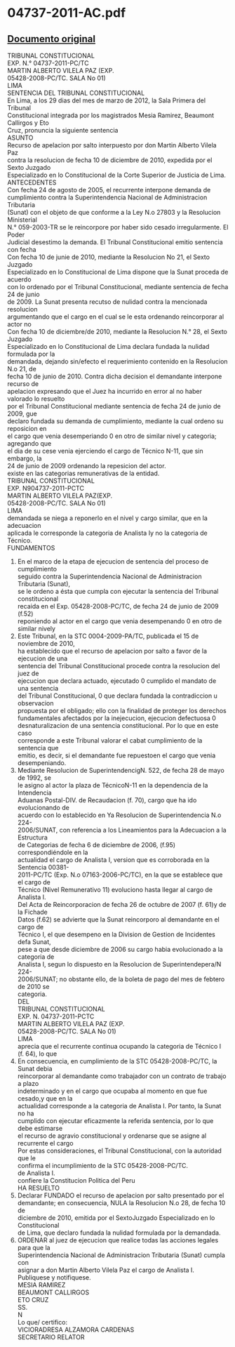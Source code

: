
04737-2011-AC.pdf
=================
  
[Documento original](https://tc.gob.pe/jurisprudencia/2012/04737-2011-AC.pdf)  
---  
TRIBUNAL CONSTITUCIONAL  
EXP. N.° 04737-2011-PC/TC  
MARTIN ALBERTO VILELA PAZ (EXP.  
05428-2008-PC/TC. SALA No 01)  
LIMA  
SENTENCIA DEL TRIBUNAL CONSTITUCIONAL  
En Lima, a los 29 dias del mes de marzo de 2012, la Sala Primera del Tribunal  
Constitucional integrada por los magistrados Mesia Ramirez, Beaumont Callirgos y Eto  
Cruz, pronuncia la siguiente sentencia  
ASUNTO  
Recurso de apelacion por salto interpuesto por don Martin Alberto Vilela Paz  
contra la resolucion de fecha 10 de diciembre de 2010, expedida por el Sexto Juzgado  
Especializado en lo Constitucional de la Corte Superior de Justicia de Lima.  
ANTECEDENTES  
Con fecha 24 de agosto de 2005, el recurrente interpone demanda de  
cumplimiento contra la Superintendencia Nacional de Administracion Tributaria  
(Sunat) con el objeto de que conforme a la Ley N.o 27803 y la Resolucion Ministerial  
N.° 059-2003-TR se le reincorpore por haber sido cesado irregularmente. El Poder  
Judicial desestimo la demanda. El Tribunal Constitucional emitio sentencia con fecha  
Con fecha 10 de junie de 2010, mediante la Resolucion No 21, el Sexto Juzgado  
Especializado en lo Constitucional de Lima dispone que la Sunat proceda de acuerdo  
con lo ordenado por el Tribunal Constitucional, mediante sentencia de fecha 24 de junio  
de 2009. La Sunat presenta recutso de nulidad contra la mencionada resolucion  
argumentando que el cargo en el cual se le esta ordenando reincorporar al actor no  
Con fecha 10 de diciembre/de 2010, mediante la Resolucion N.° 28, el Sexto Juzgado  
Especializado en lo Constitucional de Lima declara fundada la nulidad formulada por la  
demandada, dejando sin/efecto el requerimiento contenido en la Resolucion N.o 21, de  
fecha 10 de junio de 2010. Contra dicha decision el demandante interpone recurso de  
apelacion expresando que el Juez ha incurrido en error al no haber valorado lo resuelto  
por el Tribunal Constitucional mediante sentencia de fecha 24 de junio de 2009, gue  
declaro fundada su demanda de cumplimiento, mediante la cual ordeno su reposicion en  
el cargo que venia desemperiando 0 en otro de similar nivel y categoria; agregando que  
el dia de su cese venia ejerciendo el cargo de Técnico N-11, que sin embargo, la  
24 de junio de 2009 ordenando la repesicion del actor.  
existe en las categorias remunerativas de la entidad.  
TRIBUNAL CONSTITUCIONAL  
EXP. N904737-2011-PCTC  
MARTIN ALBERTO VILELA PAZ(EXP.  
05428-2008-PC/TC. SALA No 01)  
LIMA  
demandada se niega a reponerlo en el nivel y cargo similar, que en la adecuacion  
aplicada le corresponde la categoria de Analista Iy no la categoria de Técnico.  
FUNDAMENTOS  
1. En el marco de la etapa de ejecucion de sentencia del proceso de cumplimiento  
seguido contra la Superintendencia Nacional de Administracion Tributaria (Sunat),  
se le ordeno a ésta que cumpla con ejecutar la sentencia del Tribunal constitucional  
recaida en el Exp. 05428-2008-PC/TC, de fecha 24 de junio de 2009 (f.52)  
reponiendo al actor en el cargo que venia desempenando 0 en otro de similar nively  
2. Este Tribunal, en la STC 0004-2009-PA/TC, publicada el 15 de noviembre de 2010,  
ha establecido que el recurso de apelacion por salto a favor de la ejecucion de una  
sentencia del Tribunal Constitucional procede contra la resolucion del juez de  
ejecucion que declara actuado, ejecutado 0 cumplido el mandato de una sentencia  
del Tribunal Constitucional, 0 que declara fundada la contradiccion u observacion  
propuesta por el obligado; ello con la finalidad de proteger los derechos  
fundamentales afectados por la inejecucion, ejecucion defectuosa 0  
desnaturalizacion de una sentencia constitucional. Por lo que en este caso  
corresponde a este Tribunal valorar el cabat cumplimiento de la sentencia que  
emitio, es decir, si el demandante fue repuestoen el cargo que venia desempeniando.  
3. Mediante Resolucion de SuperintendencigN. 522, de fecha 28 de mayo de 1992, se  
le asigno al actor la plaza de TécnicoN-11 en la dependencia de la Intendencia  
Aduanas Postal-DIV. de Recaudacion (f. 70), cargo que ha ido evolucionando de  
acuerdo con lo establecido en Ya Resolucion de Superintendencia N.o 224-  
2006/SUNAT, con referencia a los Lineamientos para la Adecuacion a la Estructura  
de Categorias de fecha 6 de diciembre de 2006, (f.95) correspondiéndole en la  
actualidad el cargo de Analista I, version que es corroborada en la Sentencia 00381-  
2011-PC/TC (Exp. N.o 07163-2006-PC/TC), en la que se establece que el cargo de  
Técnico (Nivel Remunerativo 11) evoluciono hasta llegar al cargo de Analista I.  
Del Acta de Reincorporacion de fecha 26 de octubre de 2007 (f. 61)y de la Fichade  
Datos (f.62) se advierte que la Sunat reincorporo al demandante en el cargo de  
Técnico I, el que desempeno en la Division de Gestion de Incidentes defa Sunat,  
pese a que desde diciembre de 2006 su cargo habia evolucionado a la categoria de  
Analista I, segun lo dispuesto en la Resolucion de Superintendepera/N 224-  
2006/SUNAT; no obstante ello, de la boleta de pago del mes de febtero de 2010 se  
categoria.  
DEL  
TRIBUNAL CONSTITUCIONAL  
EXP. N. 04737-2011-PCTC  
MARTIN ALBERTO VILELA PAZ (EXP.  
05428-2008-PC/TC. SALA No 01)  
LIMA  
aprecia que el recurrente continua ocupando la categoria de Técnico I (f. 64), lo que  
5. En consecuencia, en cumplimiento de la STC 05428-2008-PC/TC, la Sunat debia  
reincorporar al demandante como trabajador con un contrato de trabajo a plazo  
indeterminado y en el cargo que ocupaba al momento en que fue cesado,y que en la  
actualidad corresponde a la categoria de Analista I. Por tanto, la Sunat no ha  
cumplido con ejecutar eficazmente la referida sentencia, por lo que debe estimarse  
el recurso de agravio constitucional y ordenarse que se asigne al recurrente el cargo  
Por estas consideraciones, el Tribunal Constitucional, con la autoridad que le  
confirma el incumplimiento de la STC 05428-2008-PC/TC.  
de Analista I.  
confiere la Constitucion Politica del Peru  
HA RESUELTO  
1. Declarar FUNDADO el recurso de apelacion por salto presentado por el  
demandante; en consecuencia, NULA la Resolucion N.o 28, de fecha 10 de  
diciembre de 2010, emitida por el SextoJuzgado Especializado en lo Constitucional  
de Lima, que declaro fundada la nulidad formulada por la demandada.  
2. ORDENAR al juez de ejecucion que realice todas las acciones legales para que la  
Superintendencia Nacional de Administracion Tributaria (Sunat) cumpla con  
asignar a don Martin Alberto Vilela Paz el cargo de Analista I.  
Publiquese y notifiquese.  
MESIA RAMIREZ  
BEAUMONT CALLIRGOS  
ETO CRUZ  
SS.  
N  
Lo que/ certifico:  
VICIORADRESA ALZAMORA CARDENAS  
SECRETARIO RELATOR